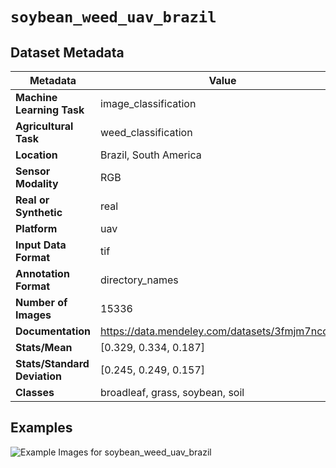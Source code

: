 
# `soybean_weed_uav_brazil`

## Dataset Metadata

| Metadata | Value |
| --- | --- |
| **Machine Learning Task** | image_classification |
| **Agricultural Task** | weed_classification |
| **Location** | Brazil, South America |
| **Sensor Modality** | RGB |
| **Real or Synthetic** | real |
| **Platform** | uav |
| **Input Data Format** | tif |
| **Annotation Format** | directory_names |
| **Number of Images** | 15336 |
| **Documentation** | https://data.mendeley.com/datasets/3fmjm7ncc6/2 |
| **Stats/Mean** | [0.329, 0.334, 0.187] |
| **Stats/Standard Deviation** | [0.245, 0.249, 0.157] |
| **Classes** | broadleaf, grass, soybean, soil |


## Examples

![Example Images for soybean_weed_uav_brazil](https://github.com/Project-AgML/AgML/docs/sample_images/soybean_weed_uav_brazil_examples.png)